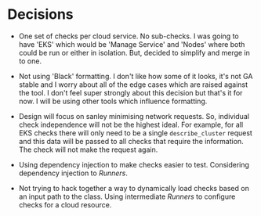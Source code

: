 # Decisions

* One set of checks per cloud service. No sub-checks. I was going to have 'EKS' which would be 'Manage Service' and 'Nodes' where both could be run or either in isolation. But, decided to simplify and merge in to one.

* Not using 'Black' formatting. I don't like how some of it looks, it's not GA stable and I worry about all of the edge cases which are raised against the tool. I don't feel super strongly about this decision but that's it for now. I will be using other tools which influence formatting.

* Design will focus on sanley minimising network requests. So, individual check independence will not be the highest ideal. For example, for all EKS checks there will only need to be a single `describe_cluster` request and this data will be passed to all checks that require the information. The check will not make the request again.

* Using dependency injection to make checks easier to test. Considering dependency injection to *Runners*.

* Not trying to hack together a way to dynamically load checks based on an input path to the class. Using intermediate *Runners* to configure checks for a cloud resource.
